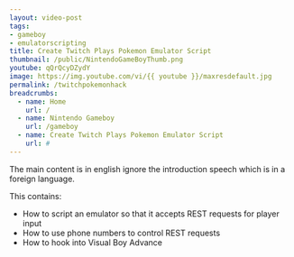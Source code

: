 ```yaml
---
layout: video-post
tags: 
- gameboy
- emulatorscripting
title: Create Twitch Plays Pokemon Emulator Script
thumbnail: /public/NintendoGameBoyThumb.png
youtube: qQrQcyDZydY
image: https://img.youtube.com/vi/{{ youtube }}/maxresdefault.jpg
permalink: /twitchpokemonhack
breadcrumbs:
  - name: Home
    url: /
  - name: Nintendo Gameboy
    url: /gameboy
  - name: Create Twitch Plays Pokemon Emulator Script
    url: #
---
```


The main content is in english ignore the introduction speech which is in a foreign language.

This contains:
  * How to script an emulator so that it accepts REST requests for player input
  * How to use phone numbers to control REST requests
  * How to hook into Visual Boy Advance


